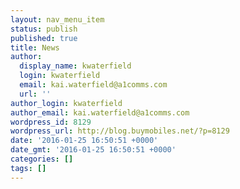 ```yaml
---
layout: nav_menu_item
status: publish
published: true
title: News
author:
  display_name: kwaterfield
  login: kwaterfield
  email: kai.waterfield@a1comms.com
  url: ''
author_login: kwaterfield
author_email: kai.waterfield@a1comms.com
wordpress_id: 8129
wordpress_url: http://blog.buymobiles.net/?p=8129
date: '2016-01-25 16:50:51 +0000'
date_gmt: '2016-01-25 16:50:51 +0000'
categories: []
tags: []
---
```


